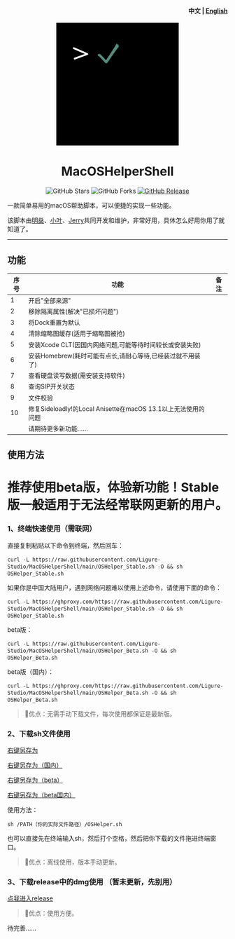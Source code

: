 <h4 align="right"><strong>中文</strong> | <a href="https://github.com/Ligure-Studio/MacOSHelperShell/blob/main/README_EN.md">English</a></h4>
<p align="center">
    <img src="./assets/logo.jpg" width=280/>
</p>
<h1 align="center">MacOSHelperShell</h1>
<div align="center">   
  <img src="https://img.shields.io/github/stars/Ligure-Studio/MacOSHelperShell?label=Stars" alt="GitHub Stars"/>
  <img src="https://img.shields.io/github/forks/Ligure-Studio/MacOSHelperShell?label=Forks" alt="GitHub Forks"/> 
  <a href="https://github.com/Ligure-Studio/MacOSHelperShell/releases" target="_blank">
    <img src="https://img.shields.io/github/v/release/Ligure-Studio/MacOSHelperShell?display_name=tag" alt="GitHub Release"/></a>
</div>




一款简单易用的macOS帮助脚本，可以便捷的实现一些功能。

该脚本由[明燊](https://github.com/FANChenjia)、[小叶](https://github.com/yeenjie123456)、[Jerry](https://github.com/Jerry-XU1010)共同开发和维护，非常好用，具体怎么好用你用了就知道了。

---

## 功能

| 序号 | 功能                                                         | 备注 |
| ---- | ------------------------------------------------------------ | ---- |
| 1    | 开启"全部来源"                                               |      |
| 2    | 移除隔离属性(解决"已损坏问题")                               |      |
| 3    | 将Dock重置为默认                                             |      |
| 4    | 清除缩略图缓存(适用于缩略图被抢)                             |      |
| 5    | 安装Xcode CLT(因国内网络问题,可能等待时间较长或安装失败)     |      |
| 6    | 安装Homebrew(耗时可能有点长,请耐心等待,已经装过就不用装了)   |      |
| 7    | 查看硬盘读写数据(需安装支持软件)                             |      |
| 8    | 查询SIP开关状态                                              |      |
| 9    | 文件校验                                                     |      |
| 10   | 修复Sideloadly!的Local Anisette在macOS 13.1以上无法使用的问题 |      |
|      | 请期待更多新功能……                                           |      |



## 使用方法
# 推荐使用beta版，体验新功能！Stable版一般适用于无法经常联网更新的用户。

### 1、终端快速使用（需联网）

直接复制粘贴以下命令到终端，然后回车：


```shell
curl -L https://raw.githubusercontent.com/Ligure-Studio/MacOSHelperShell/main/OSHelper_Stable.sh -O && sh OSHelper_Stable.sh
```

如果你是中国大陆用户，遇到网络问题难以使用上述命令，请使用下面的命令：

```shell
curl -L https://ghproxy.com/https://raw.githubusercontent.com/Ligure-Studio/MacOSHelperShell/main/OSHelper_Stable.sh -O && sh OSHelper_Stable.sh
```

beta版：


```shell
curl -L https://raw.githubusercontent.com/Ligure-Studio/MacOSHelperShell/main/OSHelper_Beta.sh -O && sh OSHelper_Beta.sh
```

beta版（国内）：


```shell
curl -L https://ghproxy.com/https://raw.githubusercontent.com/Ligure-Studio/MacOSHelperShell/main/OSHelper_Beta.sh -O && sh OSHelper_Beta.sh
```

>🚀优点：无需手动下载文件，每次使用都保证是最新版。

### 2、下载sh文件使用

[右键另存为](https://raw.githubusercontent.com/Ligure-Studio/MacOSHelperShell/main/OSHelper_Stable.sh)

[右键另存为（国内）](https://ghproxy.com/https://raw.githubusercontent.com/Ligure-Studio/MacOSHelperShell/main/OSHelper_Stable.sh)

[右键另存为（beta）](https://raw.githubusercontent.com/Ligure-Studio/MacOSHelperShell/main/OSHelper_Beta.sh)

[右键另存为（beta国内）](https://raw.githubusercontent.com/Ligure-Studio/MacOSHelperShell/main/OSHelper_Beta.sh)

使用方法：

```shell
sh /PATH（你的实际文件路径）/OSHelper.sh
```

也可以直接先在终端输入sh，然后打个空格，然后把你下载的文件拖进终端窗口。

>🚀优点：离线使用，版本手动更新。

### 3、下载release中的dmg使用 **（暂未更新，先别用）**

[点我进入release](https://github.com/Ligure-Studio/MacOSHelperShell/releases)

>🚀优点：使用方便。

待完善……
